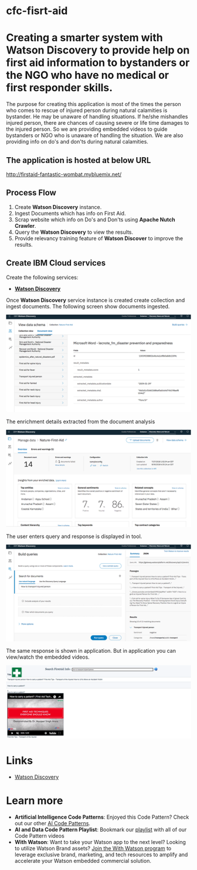 # cfc-fisrt-aid

# Creating a smarter system with **Watson Discovery** to provide help on first aid information to bystanders or the NGO who have no medical or first responder skills.

The purpose for creating this application is most of the times the person who comes to rescue of injured person during natural calamities is bystander. He may be unaware of handling situations. If he/she mishandles injured person, there are chances of causing severe or life time damages to the injured person. So we are providing embedded videos to guide bystanders or NGO who is unaware of handling the situation. We are also providing info on do's and don'ts during natural calamities.

## The application is hosted at below URL

http://firstaid-fantastic-wombat.mybluemix.net/

## Process Flow

1. Create **Watson Discovery** instance.
2. Ingest Documents which has info on First Aid.
3. Scrap website which info on Do's and Don'ts using **Apache Nutch Crawler**.
4. Query the **Watson Discovery** to view the results.
5. Provide relevancy training feature of **Watson Discover** to improve the results.

## Create IBM Cloud services

Create the following services:

* [**Watson Discovery**](https://console.bluemix.net/catalog/services/discovery)

Once **Watson Discovery** service instance is created create collection and ingest documents. The following screen show documents ingested.

![](doc/images/tool-document-view.png)

The enrichment details extracted from the document analysis

![](doc/images/tool-documents-enrichments.png)

The user enters query and response is displayed in tool.

![](doc/images/tool-first-aid-how-to-carry-patient.png)

The same response is shown in application. But in application you can view/watch the embedded videos.

![](doc/images/app-first-aid-how-to-carry-patient.png)


# Links
* [Watson Discovery](https://www.ibm.com/watson/services/discovery/)

# Learn more

* **Artificial Intelligence Code Patterns**: Enjoyed this Code Pattern? Check out our other [AI Code Patterns](https://developer.ibm.com/code/technologies/artificial-intelligence/).
* **AI and Data Code Pattern Playlist**: Bookmark our [playlist](https://www.youtube.com/playlist?list=PLzUbsvIyrNfknNewObx5N7uGZ5FKH0Fde) with all of our Code Pattern videos
* **With Watson**: Want to take your Watson app to the next level? Looking to utilize Watson Brand assets? [Join the With Watson program](https://www.ibm.com/watson/with-watson/) to leverage exclusive brand, marketing, and tech resources to amplify and accelerate your Watson embedded commercial solution.
